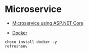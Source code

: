 # Microservice

* [Microservice using ASP.NET Core](https://www.codeproject.com/Articles/1276639/Microservice-using-ASP-NET-Core)

* [Docker](https://dotnet.microsoft.com/learn/aspnet/microservice-tutorial/install-docker)
```
choco install docker -y
refreshenv
```
